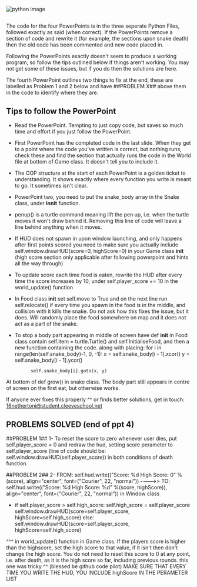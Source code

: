 ![python image](https://img.shields.io/badge/Python-FFD43B?style=for-the-badge&logo=python&logoColor=blue)

##
The code for the four PowerPoints is in the three seperate Python Files, followed exactly as said (when correct). If the PowerPoints remove a section of code and rewrite it (for example, the sections upon snake death) 
then the old code has been commented and new code placed in. 

Following the PowerPoints exactly doesn't seem to produce a working program, so follow the tips outlined below if things aren't working. You may not get some of these issues, but if you do then the solutions are here. 

The fourth PowerPoint outlines two things to fix at the end, these are labelled as Problem 1 and 2 below and have ##PROBLEM X## above them in the code to identify where they are. 
## 

## Tips to follow the PowerPoint

- Read the PowerPoint. Tempting to just copy code, but saves so much time and effort if you just follow the PowerPoint. 
- First PowerPoint has the completed code in the last slide. When they get to a point where the code you've written is correct, but nothing runs, check these and find the section that actually runs the code in the World file at bottom of Game class. It doesn't tell you to include it. 
- The OOP structure at the start of each PowerPoint is a golden ticket to understanding. It shows exactly where every function you write is meant to go. It sometimes isn't clear.
- PowerPoint two, you need to put  the snake_body array in the Snake class, under __innit__ function. 
- penup() is a turtle command meaning lift the pen up, i.e. when the turtle moves it won't draw behind it. Removing this line of code will leave a line behind anything when it moves. 
- If HUD does not spawn in upon window launching, and only happens after first points scored you need to make sure you actually include self.window.drawHUD(score=0, highScore=0) in your Game class __init__ (high score section only applicable after following powerpoint and hints all the way through)
- To update score each time food is eaten, rewrite the HUD after every time the score increases by 10, under self.player_score += 10 in the world_update() function
- In Food class __init__ set self.move to True and on the next line run self.relocate() if every time you spawn in the food is in the middle, and collision with it kills the snake. Do not ask how this fixes the issue, but it does. Will randomly place the food somewhere on map and it does not act as a part of the snake. 
- To stop a body part appearing in middle of screen have def __init__ in Food class contain self.item = turtle.Turtle() and self.InitialiseFood, and then a new function containing the code. 
along with placing: 
        for i in range(len(self.snake_body)-1, 0, -1):
            x = self.snake_body[i - 1].xcor()
            y = self.snake_body[i - 1].ycor()

            self.snake_body[i].goto(x, y)
At bottom of def grow() in snake class. The body part still appears in centre of screen on the first eat, but otherwise works. 

If anyone ever fixes this properly ^^ or finds better solutions, get in touch: 16nethertonj@student.cleeveschool.net


## PROBLEMS SOLVED (end of ppt 4)

##PROBLEM 1## 1- To reset the score to zero whenever user dies, put self.player_score = 0 and redraw the hud, setting score perameter to self.player_score (line of code should be: self.window.drawHUD(self.player_score)) in both conditions of death function.


##PROBLEM 2## 2- FROM:  self.hud.write(("Score:  %d High Score: 0" %(score), align="center", font=("Courier", 22, "normal")) ---->> TO:  self.hud.write(("Score:  %d High Score: %d" %(score, highScore)), align="center", font=("Courier", 22, "normal")) in Window class
- if self.player_score > self.high_score:
    self.high_score = self.player_score 
    self.window.drawHUD(score=self.player_score, highScore=self.high_score)
  else:
    self.window.drawHUD(score=self.player_score, highScore=self.high_score) 

^^^ in world_update() function in Game class. If the players score is higher than the highscore, set the high score to that value, if it isn't then don't change the high score.
You do not need to reset this score to 0 at any point, i.e. after death, as it is the high score so far, including previous rounds. 
this one was tricky ^^ (blessed be github code pilot)
MAKE SURE THAT EVERY TIME YOU WRITE THE HUD, YOU INCLUDE highScore IN THE PERAMETER LIST
